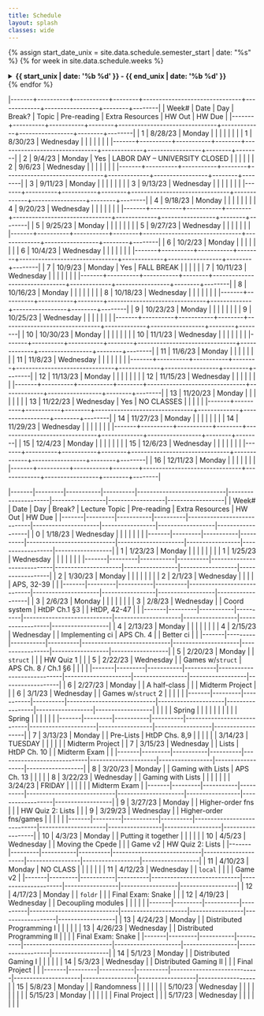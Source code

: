 ```yaml
---
title: Schedule 
layout: splash
classes: wide
---
```

{% assign start_date_unix = site.data.schedule.semester_start | date: "%s" %}
{% for week in site.data.schedule.weeks %}
<details>
  {% assign week_seconds = week.week_offset | times: 604800 %}
  {% assign start_unix = start_date_unix | plus: week_seconds %}
  {% assign end_unix = start_unix | plus: 518400 %} <!-- Add 6 days to start date to get end date -->
  <summary><strong>{{ start_unix | date: '%b %d' }} - {{ end_unix | date: '%b %d' }}</strong></summary>
  <ul>
  <li><strong>Assignments:</strong>
	<ul>
	  {% for hw in week.homework %}
	  <li><strong>{{ hw.title }}:</strong> Assigned on {{ hw.out }}</li>
	  {% endfor %}
	</ul>
 </li>
  {% for session in week.sessions %}
  {% assign day_seconds = session.day_offset | times: 86400 %}
  {% assign session_unix = start_date_unix | plus: week_seconds | plus: day_seconds %}
  {% assign session_date = session_unix | date: '%m-%d' %}
  <li><strong>Lecture: {{ session_date }}</strong>
    <ul>
      <li><strong>Topics:</strong>
        <ul>
          {% for topic in session.topics %}
		  - {{ topic.desc }}
		  {% endfor %}
		</ul>
      </li>
      <li><strong>Preparation:</strong>
        <ul>
          {% for reading in session.pre_readings %}
          <li>📖 <a href="{{ reading.link }}">{{ reading.title }}</a></li>
          {% endfor %}
          {% for video in session.videos %}
          <li>🎥 <a href="{{ video.link }}">{{ video.title }}</a></li>
          {% endfor %}
        </ul>
      </li>
      <li><strong>Extra Resources:</strong>
        <ul>
          {% for resource in session.extra_resources %}
          <li><a href="{{ resource.link }}">{{ resource.title }}</a></li>
          {% endfor %}
        </ul>
      </li>
    </ul>
  </li>
  {% endfor %}
  </ul>
</details>
{% endfor %}


|-------+----------+-----------+--------+-------------------------------+-------------+-----------------+--------+--------|
| Week# | Date     | Day       | Break? | Topic                         | Pre-reading | Extra Resources | HW Out | HW Due |
|-------+----------+-----------+--------+-------------------------------+-------------+-----------------+--------+--------|
|     1 | 8/28/23  | Monday    |        |                               |             |                 |        |        |
|     1 | 8/30/23  | Wednesday |        |                               |             |                 |        |        |
|-------+----------+-----------+--------+-------------------------------+-------------+-----------------+--------+--------|
|     2 | 9/4/23   | Monday    | Yes    | LABOR DAY – UNIVERSITY CLOSED |             |                 |        |        |
|     2 | 9/6/23   | Wednesday |        |                               |             |                 |        |        |
|-------+----------+-----------+--------+-------------------------------+-------------+-----------------+--------+--------|
|     3 | 9/11/23  | Monday    |        |                               |             |                 |        |        |
|     3 | 9/13/23  | Wednesday |        |                               |             |                 |        |        |
|-------+----------+-----------+--------+-------------------------------+-------------+-----------------+--------+--------|
|     4 | 9/18/23  | Monday    |        |                               |             |                 |        |        |
|     4 | 9/20/23  | Wednesday |        |                               |             |                 |        |        |
|-------+----------+-----------+--------+-------------------------------+-------------+-----------------+--------+--------|
|     5 | 9/25/23  | Monday    |        |                               |             |                 |        |        |
|     5 | 9/27/23  | Wednesday |        |                               |             |                 |        |        |
|-------+----------+-----------+--------+-------------------------------+-------------+-----------------+--------+--------|
|     6 | 10/2/23  | Monday    |        |                               |             |                 |        |        |
|     6 | 10/4/23  | Wednesday |        |                               |             |                 |        |        |
|-------+----------+-----------+--------+-------------------------------+-------------+-----------------+--------+--------|
|     7 | 10/9/23  | Monday    | Yes    | FALL BREAK                    |             |                 |        |        |
|     7 | 10/11/23 | Wednesday |        |                               |             |                 |        |        |
|-------+----------+-----------+--------+-------------------------------+-------------+-----------------+--------+--------|
|     8 | 10/16/23 | Monday    |        |                               |             |                 |        |        |
|     8 | 10/18/23 | Wednesday |        |                               |             |                 |        |        |
|-------+----------+-----------+--------+-------------------------------+-------------+-----------------+--------+--------|
|     9 | 10/23/23 | Monday    |        |                               |             |                 |        |        |
|     9 | 10/25/23 | Wednesday |        |                               |             |                 |        |        |
|-------+----------+-----------+--------+-------------------------------+-------------+-----------------+--------+--------|
|    10 | 10/30/23 | Monday    |        |                               |             |                 |        |        |
|    10 | 11/1/23  | Wednesday |        |                               |             |                 |        |        |
|-------+----------+-----------+--------+-------------------------------+-------------+-----------------+--------+--------|
|    11 | 11/6/23  | Monday    |        |                               |             |                 |        |        |
|    11 | 11/8/23  | Wednesday |        |                               |             |                 |        |        |
|-------+----------+-----------+--------+-------------------------------+-------------+-----------------+--------+--------|
|    12 | 11/13/23 | Monday    |        |                               |             |                 |        |        |
|    12 | 11/15/23 | Wednesday |        |                               |             |                 |        |        |
|-------+----------+-----------+--------+-------------------------------+-------------+-----------------+--------+--------|
|    13 | 11/20/23 | Monday    |        |                               |             |                 |        |        |
|    13 | 11/22/23 | Wednesday | Yes    | NO CLASSES                    |             |                 |        |        |
|-------+----------+-----------+--------+-------------------------------+-------------+-----------------+--------+--------|
|    14 | 11/27/23 | Monday    |        |                               |             |                 |        |        |
|    14 | 11/29/23 | Wednesday |        |                               |             |                 |        |        |
|-------+----------+-----------+--------+-------------------------------+-------------+-----------------+--------+--------|
|    15 | 12/4/23  | Monday    |        |                               |             |                 |        |        |
|    15 | 12/6/23  | Wednesday |        |                               |             |                 |        |        |
|-------+----------+-----------+--------+-------------------------------+-------------+-----------------+--------+--------|
|    16 | 12/11/23 | Monday    |        |                               |             |                 |        |        |
|-------+----------+-----------+--------+-------------------------------+-------------+-----------------+--------+--------|




|-------|---------|-----------|----------|----------------------------|---------------------|-----------------|------------------|------------------|
| Week# | Date    | Day       | Break?   | Lecture Topic              | Pre-reading         | Extra Resources | HW Out           | HW Due           |
|-------|---------|-----------|----------|----------------------------|---------------------|-----------------|------------------|------------------|
| 0     | 1/18/23 | Wednesday |          |                            |                     |                 |                  |                  |
|-------|---------|-----------|----------|----------------------------|---------------------|-----------------|------------------|------------------|
| 1     | 1/23/23 | Monday    |          |                            |                     |                 |                  |                  |
| 1     | 1/25/23 | Wednesday |          |                            |                     |                 |                  |                  |
|-------|---------|-----------|----------|----------------------------|---------------------|-----------------|------------------|------------------|
| 2     | 1/30/23 | Monday    |          |                            |                     |                 |                  |                  |
| 2     | 2/1/23  | Wednesday |          |                            |                     |                 | APS, 32-39       |                  |
|-------|---------|-----------|----------|----------------------------|---------------------|-----------------|------------------|------------------|
| 3     | 2/6/23  | Monday    |          |                            |                     |                 |                  |                  |
| 3     | 2/8/23  | Wednesday |          | Coord system               | HtDP Ch.1 §3        |                 | HtDP, 42-47      |                  |
|-------|---------|-----------|----------|----------------------------|---------------------|-----------------|------------------|------------------|
| 4     | 2/13/23 | Monday    |          |                            |                     |                 |                  |                  |
| 4     | 2/15/23 | Wednesday |          | Implementing ci            | APS Ch. 4           |                 | Better ci        |                  |
|-------|---------|-----------|----------|----------------------------|---------------------|-----------------|------------------|------------------|
| 5     | 2/20/23 | Monday    |          | `struct`                   |                     |                 | HW Quiz 1        |                  |
| 5     | 2/22/23 | Wednesday |          | Games w/`struct`           | APS Ch. 8 / Ch.1 §6 |                 |                  |                  |
|-------|---------|-----------|----------|----------------------------|---------------------|-----------------|------------------|------------------|
| 6     | 2/27/23 | Monday    |          | A half-class               |                     |                 | Midterm Project  |                  |
| 6     | 3/1/23  | Wednesday |          | Games w/`struct` 2         |                     |                 |                  |                  |
|-------|---------|-----------|----------|----------------------------|---------------------|-----------------|------------------|------------------|
|       |         |           | Spring   |                            |                     |                 |                  |                  |
|       |         |           | Spring   |                            |                     |                 |                  |                  |
|-------|---------|-----------|----------|----------------------------|---------------------|-----------------|------------------|------------------|
| 7     | 3/13/23 | Monday    |          | Pre-Lists                  | HtDP Chs. 8,9       |                 |                  |                  |
|       | 3/14/23 | TUESDAY   |          |                            |                     |                 |                  | Midterm Project  |
| 7     | 3/15/23 | Wednesday |          | Lists                      | HtDP Ch. 10         |                 | Midterm Exam     |                  |
|-------|---------|-----------|----------|----------------------------|---------------------|-----------------|------------------|------------------|
| 8     | 3/20/23 | Monday    |          | Gaming with Lists          | APS Ch. 13          |                 |                  |                  |
| 8     | 3/22/23 | Wednesday |          | Gaming with Lists          |                     |                 |                  |                  |
|       | 3/24/23 | FRIDAY    |          |                            |                     |                 |                  | Midterm Exam     |
|-------|---------|-----------|----------|----------------------------|---------------------|-----------------|------------------|------------------|
| 9     | 3/27/23 | Monday    |          | Higher-order fns           |                     |                 | HW Quiz 2: Lists |                  |
| 9     | 3/29/23 | Wednesday |          | Higher-order fns/games     |                     |                 |                  |                  |
|-------|---------|-----------|----------|----------------------------|---------------------|-----------------|------------------|------------------|
| 10    | 4/3/23  | Monday    |          | Putting it together        |                     |                 |                  |                  |
| 10    | 4/5/23  | Wednesday |          | Moving the Cpede           |                     |                 | Game v2          | HW Quiz 2: Lists |
|-------|---------|-----------|----------|----------------------------|---------------------|-----------------|------------------|------------------|
| 11    | 4/10/23 | Monday    | NO CLASS |                            |                     |                 |                  |                  |
| 11    | 4/12/23 | Wednesday |          | `local`                    |                     |                 |                  | Game v2          |
|-------|---------|-----------|----------|----------------------------|---------------------|-----------------|------------------|------------------|
| 12    | 4/17/23 | Monday    |          | `foldr`                    |                     |                 | Final Exam: Snake |                  |
| 12    | 4/19/23 | Wednesday |          | Decoupling modules         |                     |                 |                  |                  |
|-------|---------|-----------|----------|----------------------------|---------------------|-----------------|------------------|------------------|
| 13    | 4/24/23 | Monday    |          | Distributed Programming I  |                     |                 |                  |                  |
| 13    | 4/26/23 | Wednesday |          | Distributed Programming II |                     |                 |                  | Final Exam: Snake |
|-------|---------|-----------|----------|----------------------------|---------------------|-----------------|------------------|------------------|
| 14    | 5/1/23  | Monday    |          | Distributed Gaming I       |                     |                 |                  |                  |
| 14    | 5/3/23  | Wednesday |          | Distributed Gaming II      |                     |                 | Final Project    |                  |
|-------|---------|-----------|----------|----------------------------|---------------------|-----------------|------------------|------------------|
| 15    | 5/8/23  | Monday    |          | Randomness                 |                     |                 |                  |                  |
|       | 5/10/23 | Wednesday |          |                            |                     |                 |                  |                  |
|       | 5/15/23 | Monday    |          |                            |                     |                 |                  | Final Project    |
|       | 5/17/23 | Wednesday |          |                            |                     |                 |                  |                  |

<!-- <img src="https://imgs.xkcd.com/comics/x.png"> -->
